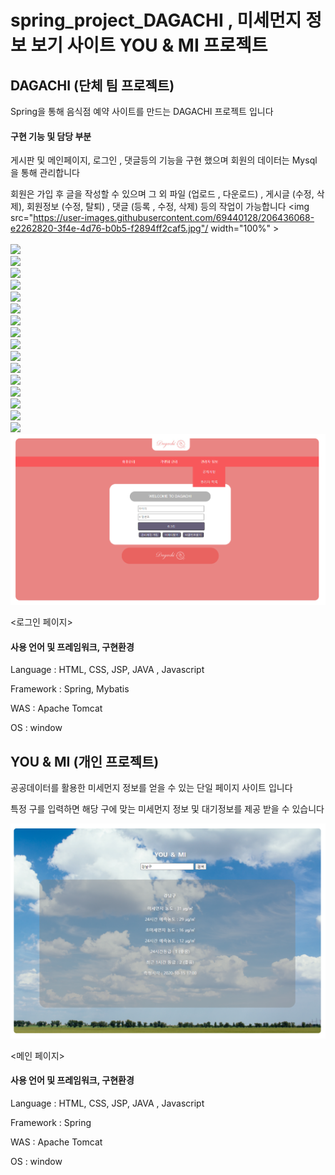 # spring_project_DAGACHI , 미세먼지 정보 보기 사이트 YOU & MI 프로젝트

## DAGACHI (단체 팀 프로젝트)

Spring을 통해 음식점 예약 사이트를 만드는 DAGACHI 프로젝트 입니다

#### 구현 기능 및 담당 부분

게시판 및 메인페이지, 로그인 , 댓글등의 기능을 구현 했으며 회원의 데이터는 Mysql 을 통해 관리합니다

회원은 가입 후 글을 작성할 수 있으며 그 외 파일 (업로드 , 다운로드) , 게시글 (수정, 삭제), 회원정보 (수정, 탈퇴) , 댓글 (등록 , 수정, 삭제) 등의 작업이 가능합니다
<img src="https://user-images.githubusercontent.com/69440128/206436068-e2262820-3f4e-4d76-b0b5-f2894ff2caf5.jpg"/ width="100%" >
<br/><br/>
<img src="https://user-images.githubusercontent.com/69440128/206435761-6b089aeb-890e-41af-9d8e-43fe011d4113.jpg"/>
<br/>
<img src="https://user-images.githubusercontent.com/69440128/206435886-6c157d27-544d-4b0b-9656-21a8b3bd3326.jpg"/>
<br/>
<img src="https://user-images.githubusercontent.com/69440128/206435888-62bb471b-c86e-4b6e-9de9-157ee4ec0359.jpg"/>
<br/>
<img src="https://user-images.githubusercontent.com/69440128/206435891-8fdb9263-5edb-4461-bd89-baa41724e202.jpg"/>
<br/>
<img src="https://user-images.githubusercontent.com/69440128/206435893-2398d107-01f7-4a5c-926b-4a5bbc116a0a.jpg"/>
<br/>
<img src="https://user-images.githubusercontent.com/69440128/206435898-ab0c36c4-6b9a-4a30-9915-d0f3a417bfb3.jpg"/>
<br/>
<img src="https://user-images.githubusercontent.com/69440128/206435902-00ed2742-21b2-4ce1-b54d-aa743ea61232.jpg"/>
<br/>
<img src="https://user-images.githubusercontent.com/69440128/206435908-f5418ae3-e4e0-4e2f-a1ae-911a1fd11da4.jpg"/>
<br/>
<img src="https://user-images.githubusercontent.com/69440128/206435912-0a62ee46-fd24-4b56-9a88-d085bf148b91.jpg"/>
<br/>
<img src="https://user-images.githubusercontent.com/69440128/206435914-5eaa873f-f78e-4e2e-8415-210fb6e01742.jpg"/>
<br/>
<img src="https://user-images.githubusercontent.com/69440128/206435919-472a4f2c-d525-42bf-92b3-2a61bf9e6516.jpg"/>
<br/>
<img src="https://user-images.githubusercontent.com/69440128/206435922-24cfc557-dd6b-4cc6-858f-1ce73c3aa696.jpg"/>
<br/>
<img src="https://user-images.githubusercontent.com/69440128/206435924-b70c99d8-27cb-415d-a3f9-2747d9da9466.jpg"/>
<br/>
<img src="https://user-images.githubusercontent.com/69440128/206435928-95d52ff2-6ffd-428e-98fa-c041728a7c09.jpg"/>
<br/>
<img src="https://user-images.githubusercontent.com/69440128/206435930-a00c852c-3768-4b6f-8008-92491810d351.jpg"/>
<br/>
<img src="https://user-images.githubusercontent.com/69440128/206435879-b9ec95af-16c1-4cc0-a942-089cb58c77f0.jpg"/>
<br/>
![DAGACHI MAIN](./images/Admin_Login.png)

<로그인 페이지>

#### 사용 언어 및 프레임워크, 구현환경

Language : HTML, CSS, JSP, JAVA , Javascript

Framework : Spring, Mybatis

WAS : Apache Tomcat

OS : window

##

## YOU & MI (개인 프로젝트)

공공데이터를 활용한 미세먼지 정보를 얻을 수 있는 단일 페이지 사이트 입니다

특정 구를 입력하면 해당 구에 맞는 미세먼지 정보 및 대기정보를 제공 받을 수 있습니다

![YOU & ME MAIN](./images/finedustMain.png)

<메인 페이지>

#### 사용 언어 및 프레임워크, 구현환경

Language : HTML, CSS, JSP, JAVA , Javascript

Framework : Spring

WAS : Apache Tomcat

OS : window
